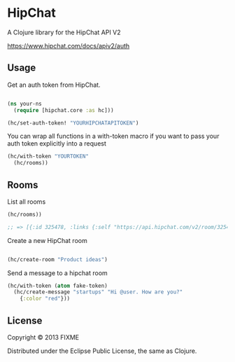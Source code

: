 # HipChat

A Clojure library for the HipChat API V2

https://www.hipchat.com/docs/apiv2/auth

## Usage

Get an auth token from HipChat.

```clojure

(ns your-ns
  (require [hipchat.core :as hc]))

(hc/set-auth-token! "YOURHIPCHATAPITOKEN")

```

You can wrap all functions in a with-token macro if you want to pass your auth
token explicitly into a request

```clojure
(hc/with-token "YOURTOKEN"
  (hc/rooms))
```

## Rooms

List all rooms

```clojure
(hc/rooms))

;; => [{:id 325478, :links {:self "https://api.hipchat.com/v2/room/325478"}, :name "forward"}]

```

Create a new HipChat room

```clojure

(hc/create-room "Product ideas")

```

Send a message to a hipchat room

```clojure
(hc/with-token (atom fake-token) 
  (hc/create-message "startups" "Hi @user. How are you?" 
    {:color "red"}))
```

## License

Copyright © 2013 FIXME

Distributed under the Eclipse Public License, the same as Clojure.
